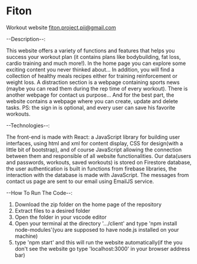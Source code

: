 # Fiton
Workout website
fiton.project.pii@gmail.com


--Description--:

This website offers a variety of functions and features that helps you success your workout plan (it contains
plans like bodybuilding, fat loss, cardio training and much more!).
In the home page you can explore some exciting content you never thinked about...
In addition, you will find a collection of healthy meals recipes either for training reinforcement or weight loss.
A distraction section is a webpage containing sports news (maybe you can read them during the rep time of every workout).
There is another webpage for contact us purpose...
And for the best part, the website contains a webpage where you can create, update and delete tasks.
PS: the sign in is optional, and every user can save his favorite workouts.


--Technologies--:

The front-end is made with React: a JavaScript library for building user interfaces, using html and xml for
content display, CSS for design(with a little bit of bootstrap), and of course JavaScript allowing the connection between them
and responsible of all website functionalities. Our data(users and passwords, workouts, saved workouts) is stored on 
Firestore database, the user authentication is built in functions from firebase libraries, the interaction with the database
is made with JavaScript. The messages from contact us page are sent to our email using EmailJS service.



--How To Run The Code--:
1) Download the zip folder on the home page of the repository
2) Extract files to a desired folder
3) Open the folder in your vscode editor
4) Open your terminal at the directory '.../client' and type 'npm install node-modules'(you are supposed to have node.js installed on your machine)
5) type 'npm start' and this will run the website automatically(if the you don't see the website go type 'localhost:3000' in your browser address bar)
